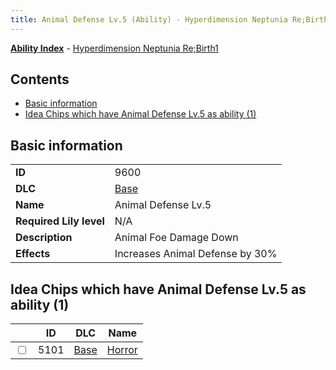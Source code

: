 ```yaml
---
title: Animal Defense Lv.5 (Ability) - Hyperdimension Neptunia Re;Birth1
---
```


[**Ability Index**](/neptunia/rb1/ability/index.html) - [Hyperdimension Neptunia Re;Birth1](/neptunia/rb1)

## Contents

- [Basic information](#basic-information)
- [Idea Chips which have Animal Defense Lv.5 as ability (1)](#idea-chips-which-have-animal-defense-lv5-as-ability-1)

## Basic information

|   |   |
| -- | -- |
| **ID** | 9600 |
| **DLC** | [Base](/neptunia/rb1/dlc/1-base.html) |
| **Name** | Animal Defense Lv.5 |
| **Required Lily level** | N/A |
| **Description** | Animal Foe Damage Down |
| **Effects** | Increases Animal Defense by 30% |


## Idea Chips which have Animal Defense Lv.5 as ability (1)

|    | ID | DLC | Name |
| -- | -- | --- | ---- |
| <input type="checkbox" id="rb1-item-1-5101" class="trackbox" /> | 5101 | [Base](/neptunia/rb1/dlc/1-base.html) | [Horror](/neptunia/rb1/item/1-5101-horror.html) |

